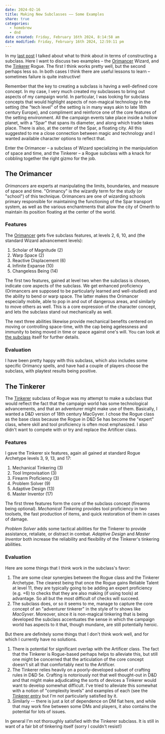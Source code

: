 ```yaml
---
date: 2024-02-16
title: Making New Subclasses –– Some Examples
share: true
categories:
  - homebrew
  - dnd
date created: Friday, February 16th 2024, 8:14:58 am
date modified: Friday, February 16th 2024, 12:59:11 pm
---
```



In my [last post](Making-a-new-subclass.md) I talked about what to think about in terms of constructing a subclass. Here I want to discuss two examples – the [Orimancer](../Homebrew/Subclasses/Orimancer-Wizard.md) Wizard, and the [Tinkerer](../Homebrew/Subclasses/Tinkerer-Rogue.md) Rogue. The first I think works pretty well, but the second perhaps less so. In both cases I think there are useful lessons to learn – sometimes failure is quite instructive!

<!-- more -->

Remember that the key to creating a subclass is having a well-defined core concept. In my case, I very much created my subclasses to bring out aspects of my campaign world. In particular, I was looking for subclass concepts that would highlight aspects of non-magical technology in the setting (the "tech level" of the setting is in many ways akin to late 18th century Europe), and compliment and reinforce one of the core features of the setting environment. All the campaign events take place inside a hollow planet, with a "Spar" that spans its diameter, and along which trade takes place. There is also, at the center of the Spar, a floating city. All this suggested to me a close connection between magic and technology and I wanted available character options to reflect that. 

Enter the Orimancer – a subclass of Wizard specializing in the manipulation of space and time, and the Tinkerer – a Rogue subclass with a knack for cobbling together the right gizmo for the job. 

## The Orimancer

*Orimancers* are experts at manipulating the limits, boundaries, and measure of space and time. "Orimancy" is the wizardly term for the study (or "school") of this technique. Orimancers are one of wizarding schools primary responsible for maintaining the functioning of the Spar transport system, as well as the various enchantments that allow the city of Omerth to maintain its position floating at the center of the world. 

### Features
The [Orimancer](../Homebrew/Subclasses/Orimancer-Wizard.md) gets five subclass features, at levels 2, 6, 10, and (the standard Wizard advancement levels):


1. Scholar of Magnitude (2)
2. Warp Space (2) 
3. Reactive Displacement (6)
4. Infinite Expanse (10)
5. Changeless Being (14)

The first two features, gained at level two when the subclass is chosen, indicate core aspects of the subclass. We get enhanced proficiency (Orimancers are supposed to be particularly learned and well-studied) and the ability to bend or warp space. The latter makes the Orimancer especially mobile, able to pop in and out of dangerous areas, and similarly to move others as well. This is a core expression of the character concept, and lets the subclass stand out mechanically as well. 

The next three abilities likewise provide mechanical benefits centered on moving or controlling space-time, with the cap being agelessness and immunity to being moved in time or space against one's will. You can look at [the subclass](../Homebrew/Subclasses/Orimancer-Wizard.md) itself for further details.

### Evaluation 
I have been pretty happy with this subclass, which also includes some specific Orimancy spells, and have had a couple of players choose the subclass, with playtest results being positive. 

## The Tinkerer

The [Tinkerer](../Homebrew/Subclasses/Tinkerer-Rogue.md) subclass of Rogue was my attempt to make a subclass that would reflect the fact that the campaign world has some technological advancements, and that an adventurer might make use of them. Basically, I wanted a D&D version of 18th century MacGyver. I chose the Rogue class as the base class because the Rogue in D&D 5e has become the "expert" class, where skill and tool proficiency is often most emphasized. I also didn't want to compete with or try and replace the Artificer class.  

### Features 
I gave the Tinkerer six features, again all gained at standard Rogue Archetype levels 3, 9, 13, and 17: 

1. Mechanical Tinkering (3)
2. Tool Improvisation (3)
3. Firearm Proficiency (3)
4. Problem Solver (9)
5. Adaptive Design (13)
6. Master Inventor (17)

The first three features form the core of the subclass concept (firearms being optional). *Mechanical Tinkering* provides tool proficiency in two toolsets, the fast production of items, and quick restoration of them in cases of damage. 

*Problem Solver* adds some tactical abilities for the Tinkerer to provide assistance, retaliate, or distract in combat. *Adaptive Design* and *Master Inventor* both increase the reliability and flexibility of the Tinkerer's tinkering abilities. 

### Evaluation 
Here are some things that I think work in the subclass's favor: 

1. The are some clear synergies between the Rogue class and the Tinkerer Archetype. The clearest being that once the Rogue gains Reliable Talent at level 11, they are typically going to be adding an expert proficiency (e.g. +6) to checks that they are also making (if using tools) at advantage. So all but the most difficult of checks will succeed. 
2. The subclass does, or so it seems to me, manage to capture the core concept of an "adventurer tinkerer" in the style of tv shows like *MacGyver*. Moreover, since it is non-magical tinkering that is being developed the subclass accentuates the sense in which the campaign world has aspects to it that, though mundane, are still potentially heroic.  

But there are definitely some things that I don't think work well, and for which I currently have no solutions. 

1. There is potential for significant overlap with the Artificer class. The fact that the Tinkerer is Rogue-based perhaps helps to alleviate this, but still one might be concerned that the articulation of the core concept doesn't sit all that comfortably next to the Artificer. 
2. The Tinkerer relies heavily on a poorly-developed subset of crafting rules in D&D 5e. Crafting is notoriously not that well thought-out in D&D and that might make adjudicating the sorts of devices a Tinkerer would want to develop somewhat difficult. I've tried to alleviate this somewhat with a notion of "complexity levels" and examples of each (see the [Tinkerer entry](../Homebrew/Subclasses/Tinkerer-Rogue.md)  but I'm not particularly satisfied by it. 
3. Similarly -- there is just a lot of dependence on DM fiat here, and while that may work fine between some DMs and players, it also contains the potential for lots of issues. 


In general I'm not thoroughly satisfied with the Tinkerer subclass. It is still in want of a fair bit of tinkering itself (sorry I couldn't resist!)
